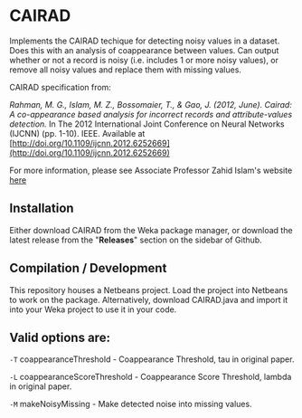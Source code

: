# CAIRAD
Implements the CAIRAD techique for detecting noisy values in a dataset. Does this with an analysis of coappearance between values. Can output whether or not a record is noisy (i.e. includes 1 or more noisy values), or remove all noisy values and replace them with missing values. 

CAIRAD specification from:

*Rahman, M. G., Islam, M. Z., Bossomaier, T., & Gao, J. (2012, June). Cairad: A co-appearance based analysis for incorrect records and attribute-values detection.* In The 2012 International Joint Conference on Neural Networks (IJCNN) (pp. 1-10). IEEE. Available at [http://doi.org/10.1109/ijcnn.2012.6252669](http://doi.org/10.1109/ijcnn.2012.6252669)

For more information, please see Associate Professor Zahid Islam's website [here](http://csusap.csu.edu.au/~zislam/)

## Installation
Either download CAIRAD from the Weka package manager, or download the latest release from the "**Releases**" section on the sidebar of Github.

## Compilation / Development
This repository houses a Netbeans project. Load the project into Netbeans to work on the package. Alternatively, download CAIRAD.java and import it into your Weka project to use it in your code.

## Valid options are:

`-T`
coappearanceThreshold - Coappearance Threshold, tau in original paper.

`-L`
coappearanceScoreThreshold - Coappearance Score Threshold, lambda in original paper.

`-M`
makeNoisyMissing - Make detected noise into missing values. 
